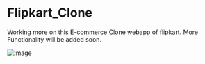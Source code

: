 # Flipkart_Clone

Working more on this E-commerce Clone webapp of flipkart.
More Functionality will be added soon.

![image](https://user-images.githubusercontent.com/82868832/120920937-edd30100-c6de-11eb-93ed-6e9f6208e4db.png)
